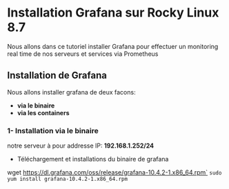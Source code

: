 # Installation Grafana sur Rocky Linux 8.7

Nous allons dans ce tutoriel installer Grafana pour effectuer un monitoring real time de nos serveurs et services via Prometheus

## Installation de Grafana

Nous allons installer grafana de deux facons:

- **via le binaire**
- **via les containers**

### 1- Installation via le binaire

notre serveur à pour addresse IP: **192.168.1.252/24**
<ul>
  <li>Téléchargement et installations du binaire de grafana</li>
</ul>

 wget https://dl.grafana.com/oss/release/grafana-10.4.2-1.x86_64.rpm`
`sudo yum install grafana-10.4.2-1.x86_64.rpm`



